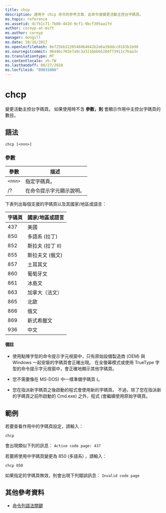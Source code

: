 ```yaml
---
title: chcp
description: 適用于 chcp 命令的參考文章，此命令會變更活動主控台字碼頁。
ms.topic: reference
ms.assetid: dc7b1c71-7b80-443d-9cf1-9bcf305aa1fd
author: coreyp-at-msft
ms.author: coreyp
manager: dongill
ms.date: 10/16/2017
ms.openlocfilehash: 8e725bb3220546864642b2e6a39ddcc0163b1b98
ms.sourcegitcommit: 96d46c702e7a9c3a321bbbb5284f73911c7baa3c
ms.translationtype: MT
ms.contentlocale: zh-TW
ms.lasthandoff: 08/27/2020
ms.locfileid: "89031086"
---
```

# <a name="chcp"></a>chcp

變更活動主控台字碼頁。 如果使用時不含 **參數，則** 會顯示作用中主控台字碼頁的數目。

## <a name="syntax"></a>語法

```
chcp [<nnn>]
```

### <a name="parameters"></a>參數

| 參數 | 描述 |
| --------- | ----------- |
| `<nnn>` | 指定字碼頁。 |
| /? | 在命令提示字元顯示說明。 |

下表列出每個支援的字碼頁以及其國家/地區或語言：

| 字碼頁 | 國家/地區或語言 |
| --------- | -------------------------- |
| 437 | 美國 |
| 850 | 多語系 (拉丁)  |
| 852 | 斯拉夫 (拉丁 II)  |
| 855 | 斯拉夫文 (俄文)  |
| 857 | 土耳其文 |
| 860 | 葡萄牙文 |
| 861 | 冰島文 |
| 863 | 加拿大（法文） |
| 865 | 北歐 |
| 866 | 俄文 |
| 869 | 新式希臘文 |
| 936 | 中文 |

#### <a name="remarks"></a>備註

- 使用點陣字型的命令提示字元視窗中，只有原始設備製造商 (OEM) 與 Windows 一起安裝的字碼頁會正確出現。 在全螢幕模式或使用 TrueType 字型的命令提示字元視窗中，會正確地顯示其他字碼頁。

- 您不需要像在 MS-DOS) 中一樣準備字碼頁 (。

- 您在指派新字碼頁之後啟動的程式會使用新的字碼頁。 不過，除了您在指派新的字碼頁之前所啟動的 Cmd.exe) 之外，程式 (會繼續使用原始字碼頁。

## <a name="examples"></a>範例

若要查看作用中的字碼頁設定，請輸入：

```
chcp
```

會出現類似下列的訊息： `Active code page: 437`

若要將使用中字碼頁變更為 850 (多語系) ，請輸入：

```
chcp 850
```

如果指定的字碼頁無效，則會出現下列錯誤訊息： `Invalid code page`

## <a name="additional-references"></a>其他參考資料

- [命令列語法關鍵](command-line-syntax-key.md)
